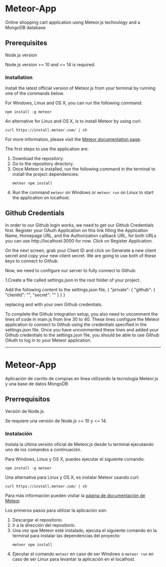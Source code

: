 <h1>Meteor-App</h1>
<p>Online shopping cart application using Meteor.js technology and a MongoDB database</p>

<h2>Prerequisites</h2>
<p>Node.js version</p>
<p>Node.js version &gt;= 10 and &lt;= 14 is required.</p>

<h3>Installation</h2>
Install the latest official version of Meteor.js from your terminal by running one of the commands below.
<p>For Windows, Linux and OS X, you can run the following command:</p>

<pre><code class="css">npm install -g meteor</code></pre>

An alternative for Linux and OS X, is to install Meteor by using curl:

<pre><code class="css">curl https://install.meteor.com/ | sh</code></pre>
<p>For more information, please visit the <a href="https://docs.meteor.com/install.html" target="_blank">Meteor documentation page</a>.</p>

<p>The first steps to use the application are:</p>

<ol>
  <li>Download the repository.</li>
  <li>Go to the repository directory.</li>
  <li>Once Meteor is installed, run the following command in the terminal to install the project dependencies:</li>
  <pre><code class="css">meteor npm install</code></pre>
  <li>Run the command <code class="css">meteor</code> on Windows or <code class="css">meteor run</code> on Linux to start the application on localhost.</li>
</ol>

<h2>Github Credentials</h2>

<p>In order to our Github login works, we need to get our Github Credentials first. Register your OAuth Application on this link filling the Application Name, Homepage URL, and the Authorization callback URL, for both URLs you can use http://localhost:3000 for now. Click on Register Application.

On the next screen, grab your Client ID and click on Generate a new client secret and copy your new client secret. We are going to use both of these keys to connect to Github.

Now, we need to configure our server to fully connect to Github:

1.Create a file called settings.json in the root folder of your project. 

Add the following content to the settings.json file, 
{
  "private": {
    "github": {
      "clientId": "<your-client-id>",
      "secret": "<your-client-secret>"
    }
  }
}

replacing <your-client-id> and <your-client-secret> with your own Github credentials.

To complete the Github integration setup, you also need to uncomment the lines of code in main.js from line 30 to 40. These lines configure the Meteor application to connect to Github using the credentials specified in the settings.json file. Once you have uncommented these lines and added your Github credentials to the settings.json file, you should be able to use Github OAuth to log in to your Meteor application.

</p>

******************************************************************************************************************************************************

<h1>Meteor-App</h1>
<p>Aplicación de carrito de compras en línea utilizando la tecnología Meteor.js y una base de datos MongoDB</p>

<h2>Prerrequisitos</h2>
<p>Versión de Node.js</p>
<p>Se requiere una versión de Node.js >= 10 y <= 14.</p>


<h3>Instalación</h2>
Instala la última versión oficial de Meteor.js desde tu terminal ejecutando uno de los comandos a continuación.
<p>Para Windows, Linux y OS X, puedes ejecutar el siguiente comando:</p>

<pre><code class="css">npm install -g meteor</code></pre>

Una alternativa para Linux y OS X, es instalar Meteor usando curl:

<pre><code class="css">curl https://install.meteor.com/ | sh</code></pre>
<p>Para más información pueden visitar la <a href="https://docs.meteor.com/install.html" target="_blank">página de documentación de Meteor</a>.</p>

<p>Los primeros pasos para utilizar la aplicación son:</p>

<ol>
  <li>Descargar el repositorio.</li>
  <li>Ir a la dirección del repositorio.</li>
  <li>Una vez que Meteor esté instalado, ejecuta el siguiente comando en la terminal para instalar las dependencias del proyecto:</li>
  <pre><code class="css">meteor npm install</code></pre>
  <li>Ejecutar el comando <code class="css">meteor</code> en caso de ser Windows o <code class="css">meteor run</code> en caso de ser Linux para levantar la aplicación en el localhost.</li>
</ol>



